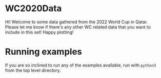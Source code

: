 # WC2020Data
Hi! Welcome to some data gathered from the 2022 World Cup in Qatar. Please let me know if there's any other WC related data that you want to include in this set! Happy plotting!


# Running examples
If you are so inclined to run any of the examples available, run with `python3` from the top level directory.